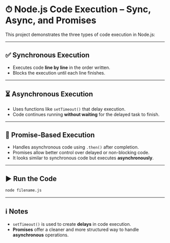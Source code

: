 # ⏱ Node.js Code Execution – Sync, Async, and Promises

This project demonstrates the three types of code execution in Node.js:

---

## ✅ Synchronous Execution

- Executes code **line by line** in the order written.
- Blocks the execution until each line finishes.

---

## ⏳ Asynchronous Execution

- Uses functions like `setTimeout()` that delay execution.
- Code continues running **without waiting** for the delayed task to finish.

---

## 🔁 Promise-Based Execution

- Handles asynchronous code using `.then()` after completion.
- Promises allow better control over delayed or non-blocking code.
- It looks similar to synchronous code but executes **asynchronously**.

---

## ▶️ Run the Code

```bash
node filename.js
```
---

## ℹ️ Notes

- `setTimeout()` is used to create **delays** in code execution.
- **Promises** offer a cleaner and more structured way to handle **asynchronous** operations.
